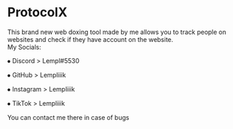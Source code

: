 # ProtocolX
This brand new web doxing tool made by me allows you 
to track people on websites and check if they have account on the website.  
My Socials:

⦁ Discord > Lempl#5530

⦁ GitHub > Lempliiik

⦁ Instagram > Lempliiik

⦁ TikTok > Lempliiik

You can contact me there in case of bugs

